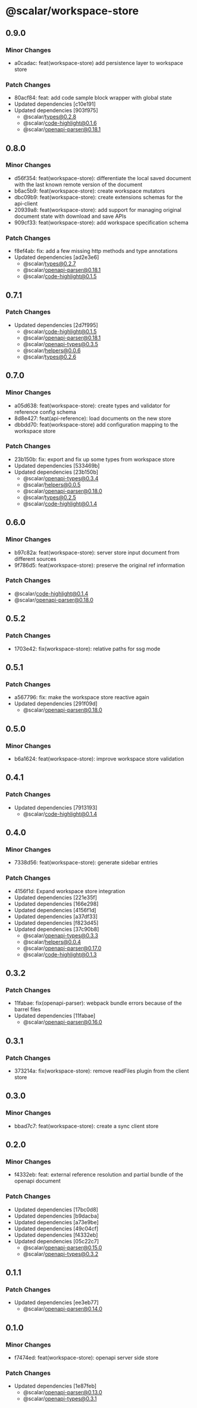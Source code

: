 # @scalar/workspace-store

## 0.9.0

### Minor Changes

- a0cadac: feat(workspace-store) add persistence layer to workspace store

### Patch Changes

- 80acf84: feat: add code sample block wrapper with global state
- Updated dependencies [c10e191]
- Updated dependencies [903f975]
  - @scalar/types@0.2.8
  - @scalar/code-highlight@0.1.6
  - @scalar/openapi-parser@0.18.1

## 0.8.0

### Minor Changes

- d56f354: feat(workspace-store): differentiate the local saved document with the last known remote version of the document
- b6ac5b9: feat(workspace-store): create workspace mutators
- dbc09b9: feat(workspace-store): create extensions schemas for the api-client
- 20939a8: feat(workspace-store): add support for managing original document state with download and save APIs
- 909cf33: feat(workspace-store): add workspace specification schema

### Patch Changes

- f8ef4ab: fix: add a few missing http methods and type annotations
- Updated dependencies [ad2e3e6]
  - @scalar/types@0.2.7
  - @scalar/openapi-parser@0.18.1
  - @scalar/code-highlight@0.1.5

## 0.7.1

### Patch Changes

- Updated dependencies [2d7f995]
  - @scalar/code-highlight@0.1.5
  - @scalar/openapi-parser@0.18.1
  - @scalar/openapi-types@0.3.5
  - @scalar/helpers@0.0.6
  - @scalar/types@0.2.6

## 0.7.0

### Minor Changes

- a05d638: feat(workspace-store): create types and validator for reference config schema
- 8d8e427: feat(api-reference): load documents on the new store
- dbbdd70: feat(workspace-store) add configuration mapping to the workspace store

### Patch Changes

- 23b150b: fix: export and fix up some types from workspace store
- Updated dependencies [533469b]
- Updated dependencies [23b150b]
  - @scalar/openapi-types@0.3.4
  - @scalar/helpers@0.0.5
  - @scalar/openapi-parser@0.18.0
  - @scalar/types@0.2.5
  - @scalar/code-highlight@0.1.4

## 0.6.0

### Minor Changes

- b97c82a: feat(workspace-store): server store input document from different sources
- 9f786d5: feat(workspace-store): preserve the original ref information

### Patch Changes

- @scalar/code-highlight@0.1.4
- @scalar/openapi-parser@0.18.0

## 0.5.2

### Patch Changes

- 1703e42: fix(workspace-store): relative paths for ssg mode

## 0.5.1

### Patch Changes

- a567796: fix: make the workspace store reactive again
- Updated dependencies [291f09d]
  - @scalar/openapi-parser@0.18.0

## 0.5.0

### Minor Changes

- b6a1624: feat(workspace-store): improve workspace store validation

## 0.4.1

### Patch Changes

- Updated dependencies [7913193]
  - @scalar/code-highlight@0.1.4

## 0.4.0

### Minor Changes

- 7338d56: feat(workspace-store): generate sidebar entries

### Patch Changes

- 4156f1d: Expand workspace store integration
- Updated dependencies [221e35f]
- Updated dependencies [166e298]
- Updated dependencies [4156f1d]
- Updated dependencies [a37df33]
- Updated dependencies [f823d45]
- Updated dependencies [37c90b8]
  - @scalar/openapi-types@0.3.3
  - @scalar/helpers@0.0.4
  - @scalar/openapi-parser@0.17.0
  - @scalar/code-highlight@0.1.3

## 0.3.2

### Patch Changes

- 11fabae: fix(openapi-parser): webpack bundle errors because of the barrel files
- Updated dependencies [11fabae]
  - @scalar/openapi-parser@0.16.0

## 0.3.1

### Patch Changes

- 373214a: fix(workspace-store): remove readFiles plugin from the client store

## 0.3.0

### Minor Changes

- bbad7c7: feat(workspace-store): create a sync client store

## 0.2.0

### Minor Changes

- f4332eb: feat: external reference resolution and partial bundle of the openapi document

### Patch Changes

- Updated dependencies [17bc0d8]
- Updated dependencies [b9dacba]
- Updated dependencies [a73e9be]
- Updated dependencies [49c04cf]
- Updated dependencies [f4332eb]
- Updated dependencies [05c22c7]
  - @scalar/openapi-parser@0.15.0
  - @scalar/openapi-types@0.3.2

## 0.1.1

### Patch Changes

- Updated dependencies [ee3eb77]
  - @scalar/openapi-parser@0.14.0

## 0.1.0

### Minor Changes

- f7474ed: feat(workspace-store): openapi server side store

### Patch Changes

- Updated dependencies [1e87feb]
  - @scalar/openapi-parser@0.13.0
  - @scalar/openapi-types@0.3.1
